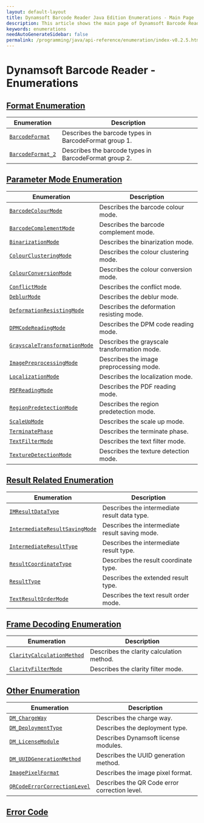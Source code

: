 ```yaml
---
layout: default-layout
title: Dynamsoft Barcode Reader Java Edition Enumerations - Main Page
description: This article shows the main page of Dynamsoft Barcode Reader Enumerations.
keywords: enumerations
needAutoGenerateSidebar: false
permalink: /programming/java/api-reference/enumeration/index-v8.2.5.html
---
```


# Dynamsoft Barcode Reader - Enumerations

## [Format Enumeration](format-enums.md)

  | Enumeration | Description |
  |-------------|-------------|
  | [`BarcodeFormat`](format-enums.md#barcodeformat) | Describes the barcode types in BarcodeFormat group 1. |
  | [`BarcodeFormat_2`](format-enums.md#barcodeformat_2) | Describes the barcode types in BarcodeFormat group 2. |

## [Parameter Mode Enumeration](parameter-mode-enums.md)

  | Enumeration | Description |
  |-------------|-------------|
  | [`BarcodeColourMode`](parameter-mode-enums.md#barcodecolourmode) | Describes the barcode colour mode. |
  | [`BarcodeComplementMode`](parameter-mode-enums.md#barcodecomplementmode) | Describes the barcode complement mode. |
  | [`BinarizationMode`](parameter-mode-enums.md#binarizationmode) | Describes the binarization mode. |
  | [`ColourClusteringMode`](parameter-mode-enums.md#colourclusteringmode) | Describes the colour clustering mode. |
  | [`ColourConversionMode`](parameter-mode-enums.md#colourconversionmode) | Describes the colour conversion mode. |
  | [`ConflictMode`](parameter-mode-enums.md#conflictmode) | Describes the conflict mode. |
  | [`DeblurMode`](parameter-mode-enums.md#deblurmode) | Describes the deblur mode. |
  | [`DeformationResistingMode`](parameter-mode-enums.md#deformationresistingmode) | Describes the deformation resisting mode. |
  | [`DPMCodeReadingMode`](parameter-mode-enums.md#dpmcodereadingmode) | Describes the DPM code reading mode. |
  | [`GrayscaleTransformationMode`](parameter-mode-enums.md#grayscaletransformationmode) | Describes the grayscale transformation mode. |
  | [`ImagePreprocessingMode`](parameter-mode-enums.md#imagepreprocessingmode) | Describes the image preprocessing mode. |
  | [`LocalizationMode`](parameter-mode-enums.md#localizationmode) | Describes the localization mode. | 
  | [`PDFReadingMode`](parameter-mode-enums.md#pdfreadingmode) | Describes the PDF reading mode. |
  | [`RegionPredetectionMode`](parameter-mode-enums.md#regionpredetectionmode) | Describes the region predetection mode. |
  | [`ScaleUpMode`](parameter-mode-enums.md#scaleupmode) | Describes the scale up mode. |
  | [`TerminatePhase`](parameter-mode-enums.md#terminatephase) | Describes the terminate phase. |
  | [`TextFilterMode`](parameter-mode-enums.md#textfiltermode) | Describes the text filter mode. |
  | [`TextureDetectionMode`](parameter-mode-enums.md#texturedetectionmode) | Describes the texture detection mode. | 

## [Result Related Enumeration](result-enums.md)

  | Enumeration | Description |
  |-------------|-------------|
  | [`IMResultDataType`](result-enums.md#imresultdatatype) | Describes the intermediate result data type. |
  | [`IntermediateResultSavingMode`](result-enums.md#intermediateresultsavingmode) | Describes the intermediate result saving mode. |
  | [`IntermediateResultType`](result-enums.md#intermediateresulttype) | Describes the intermediate result type. |
  | [`ResultCoordinateType`](result-enums.md#resultcoordinatetype) | Describes the result coordinate type. |
  | [`ResultType`](result-enums.md#resulttype) | Describes the extended result type. |
  | [`TextResultOrderMode`](result-enums.md#textresultordermode) | Describes the text result order mode. |

## [Frame Decoding Enumeration](frame-decoding-enums.md)

  | Enumeration | Description |
  |-------------|-------------|
  | [`ClarityCalculationMethod`](frame-decoding-enums.md#claritycalculationmethod) | Describes the clarity calculation method. |
  | [`ClarityFilterMode`](frame-decoding-enums.md#clarityfiltermode) | Describes the clarity filter mode. |
  
## [Other Enumeration](other-enums.md)

  | Enumeration | Description |
  |-------------|-------------|
  | [`DM_ChargeWay`](other-enums.md#dm_chargeway) | Describes the charge way. |
  | [`DM_DeploymentType`](other-enums.md#dm_deploymenttype) | Describes the deployment type. |
  | [`DM_LicenseModule`](other-enums.md#dm_licensemodule) | Describes Dynamsoft license modules. |
  | [`DM_UUIDGenerationMethod`](other-enums.md#dm_uuidgenerationmethod) | Describes the UUID generation method. |
  | [`ImagePixelFormat`](other-enums.md#imagepixelformat) | Describes the image pixel format. |
  | [`QRCodeErrorCorrectionLevel`](other-enums.md#qrcodeerrorcorrectionlevel) | Describes the QR Code error correction level. |

## [Error Code](error-code.md)
  

